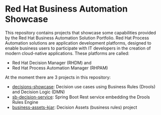 # Red Hat Business Automation Showcase

This repository contains projects that showcase some capabilities provided by the Red Hat Business Automation Solution Portfolio. Red Hat Process Automation solutions are application development platforms,
designed to enable business users to participate with IT developers in the creation of modern cloud-native applications. These platforms are called:

* Red Hat Decision Manager (RHDM) and
* Red Hat Process Automation Manager (RHPAM)

At the moment there are 3 projects in this repository:

* [decisions-showcase](decisions-showcase/): Decision use cases using Business Rules (Drools) and Decision Logic (DMN)
* [sb-decision-service](sb-decision-service/): Spring Boot Rest service embedding the Drools Rules Engine
* [business-assets-kjar](business-assets-kjar/): Decision Assets (business rules) project